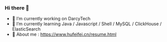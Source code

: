 ### Hi there 👋

<!--
**holmofy/holmofy** is a ✨ _special_ ✨ repository because its `README.md` (this file) appears on your GitHub profile.
-->

- 🔭 I’m currently working on DarcyTech
- 🌱 I’m currently learning Java / Javascript / Shell / MySQL / ClickHouse / ElasticSearch
- 💬 About me : https://www.hufeifei.cn/resume.html
